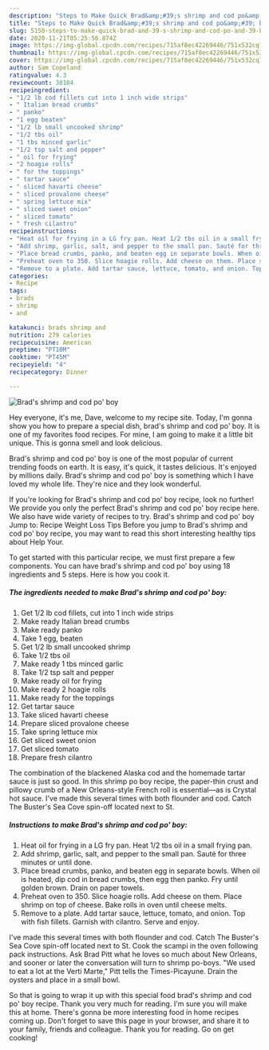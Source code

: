 ```yaml
---
description: "Steps to Make Quick Brad&amp;#39;s shrimp and cod po&amp;#39; boy"
title: "Steps to Make Quick Brad&amp;#39;s shrimp and cod po&amp;#39; boy"
slug: 5150-steps-to-make-quick-brad-and-39-s-shrimp-and-cod-po-and-39-boy
date: 2020-11-21T05:25:56.874Z
image: https://img-global.cpcdn.com/recipes/715af8ec42269446/751x532cq70/brads-shrimp-and-cod-po-boy-recipe-main-photo.jpg
thumbnail: https://img-global.cpcdn.com/recipes/715af8ec42269446/751x532cq70/brads-shrimp-and-cod-po-boy-recipe-main-photo.jpg
cover: https://img-global.cpcdn.com/recipes/715af8ec42269446/751x532cq70/brads-shrimp-and-cod-po-boy-recipe-main-photo.jpg
author: Sam Copeland
ratingvalue: 4.3
reviewcount: 30104
recipeingredient:
- "1/2 lb cod fillets cut into 1 inch wide strips"
- " Italian bread crumbs"
- " panko"
- "1 egg beaten"
- "1/2 lb small uncooked shrimp"
- "1/2 tbs oil"
- "1 tbs minced garlic"
- "1/2 tsp salt and pepper"
- " oil for frying"
- "2 hoagie rolls"
- " for the toppings"
- " tartar sauce"
- " sliced havarti cheese"
- " sliced provalone cheese"
- " spring lettuce mix"
- " sliced sweet onion"
- " sliced tomato"
- " fresh cilantro"
recipeinstructions:
- "Heat oil for frying in a LG fry pan. Heat 1/2 tbs oil in a small frying pan."
- "Add shrimp, garlic, salt, and pepper to the small pan. Sauté for three minutes or until done."
- "Place bread crumbs, panko, and beaten egg in separate bowls. When oil is heated, dip cod in bread crumbs, then egg then panko. Fry until golden brown. Drain on paper towels."
- "Preheat oven to 350. Slice hoagie rolls. Add cheese on them. Place shrimp on top of cheese. Bake rolls in oven until cheese melts."
- "Remove to a plate. Add tartar sauce, lettuce, tomato, and onion. Top with fish fillets. Garnish with cilantro. Serve and enjoy."
categories:
- Recipe
tags:
- brads
- shrimp
- and

katakunci: brads shrimp and 
nutrition: 279 calories
recipecuisine: American
preptime: "PT10M"
cooktime: "PT45M"
recipeyield: "4"
recipecategory: Dinner

---
```



![Brad&#39;s shrimp and cod po&#39; boy](https://img-global.cpcdn.com/recipes/715af8ec42269446/751x532cq70/brads-shrimp-and-cod-po-boy-recipe-main-photo.jpg)

Hey everyone, it's me, Dave, welcome to my recipe site. Today, I'm gonna show you how to prepare a special dish, brad&#39;s shrimp and cod po&#39; boy. It is one of my favorites food recipes. For mine, I am going to make it a little bit unique. This is gonna smell and look delicious.

Brad&#39;s shrimp and cod po&#39; boy is one of the most popular of current trending foods on earth. It is easy, it's quick, it tastes delicious. It's enjoyed by millions daily. Brad&#39;s shrimp and cod po&#39; boy is something which I have loved my whole life. They're nice and they look wonderful.

If you&#39;re looking for Brad&#39;s shrimp and cod po&#39; boy recipe, look no further! We provide you only the perfect Brad&#39;s shrimp and cod po&#39; boy recipe here. We also have wide variety of recipes to try. Brad&#39;s shrimp and cod po&#39; boy Jump to: Recipe Weight Loss Tips Before you jump to Brad&#39;s shrimp and cod po&#39; boy recipe, you may want to read this short interesting healthy tips about Help Your.


To get started with this particular recipe, we must first prepare a few components. You can have brad&#39;s shrimp and cod po&#39; boy using 18 ingredients and 5 steps. Here is how you cook it.

<!--inarticleads1-->

##### The ingredients needed to make Brad&#39;s shrimp and cod po&#39; boy:

1. Get 1/2 lb cod fillets, cut into 1 inch wide strips
1. Make ready  Italian bread crumbs
1. Make ready  panko
1. Take 1 egg, beaten
1. Get 1/2 lb small uncooked shrimp
1. Take 1/2 tbs oil
1. Make ready 1 tbs minced garlic
1. Take 1/2 tsp salt and pepper
1. Make ready  oil for frying
1. Make ready 2 hoagie rolls
1. Make ready  for the toppings
1. Get  tartar sauce
1. Take  sliced havarti cheese
1. Prepare  sliced provalone cheese
1. Take  spring lettuce mix
1. Get  sliced sweet onion
1. Get  sliced tomato
1. Prepare  fresh cilantro


The combination of the blackened Alaska cod and the homemade tartar sauce is just so good. In this shrimp po boy recipe, the paper-thin crust and pillowy crumb of a New Orleans-style French roll is essential—as is Crystal hot sauce. I&#39;ve made this several times with both flounder and cod. Catch The Buster&#39;s Sea Cove spin-off located next to St. 

<!--inarticleads2-->

##### Instructions to make Brad&#39;s shrimp and cod po&#39; boy:

1. Heat oil for frying in a LG fry pan. Heat 1/2 tbs oil in a small frying pan.
1. Add shrimp, garlic, salt, and pepper to the small pan. Sauté for three minutes or until done.
1. Place bread crumbs, panko, and beaten egg in separate bowls. When oil is heated, dip cod in bread crumbs, then egg then panko. Fry until golden brown. Drain on paper towels.
1. Preheat oven to 350. Slice hoagie rolls. Add cheese on them. Place shrimp on top of cheese. Bake rolls in oven until cheese melts.
1. Remove to a plate. Add tartar sauce, lettuce, tomato, and onion. Top with fish fillets. Garnish with cilantro. Serve and enjoy.


I&#39;ve made this several times with both flounder and cod. Catch The Buster&#39;s Sea Cove spin-off located next to St. Cook the scampi in the oven following pack instructions. Ask Brad Pitt what he loves so much about New Orleans, and sooner or later the conversation will turn to shrimp po-boys. &#34;We used to eat a lot at the Verti Marte,&#34; Pitt tells the Times-Picayune. Drain the oysters and place in a small bowl. 

So that is going to wrap it up with this special food brad&#39;s shrimp and cod po&#39; boy recipe. Thank you very much for reading. I'm sure you will make this at home. There's gonna be more interesting food in home recipes coming up. Don't forget to save this page in your browser, and share it to your family, friends and colleague. Thank you for reading. Go on get cooking!
